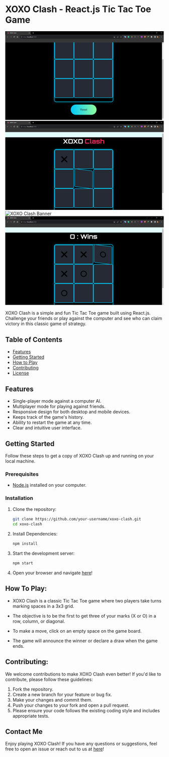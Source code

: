# XOXO Clash - React.js Tic Tac Toe Game

![XOXO Clash Banner](screenshot1TicTacToe.png)
![XOXO Clash Banner](screenshot4TicTacToe.png)
![XOXO Clash Banner](screenshot2icTacToe.png)
![XOXO Clash Banner](screenshot3TicTacToe.png)

XOXO Clash is a simple and fun Tic Tac Toe game built using React.js. Challenge your friends or play against the computer and see who can claim victory in this classic game of strategy.

## Table of Contents

- [Features](#features)
- [Getting Started](#getting-started)
- [How to Play](#how-to-play)
- [Contributing](#contributing)
- [License](#license)

## Features

- Single-player mode against a computer AI.
- Multiplayer mode for playing against friends.
- Responsive design for both desktop and mobile devices.
- Keeps track of the game's history.
- Ability to restart the game at any time.
- Clear and intuitive user interface.

## Getting Started

Follow these steps to get a copy of XOXO Clash up and running on your local machine.

### Prerequisites

- [Node.js](https://nodejs.org/) installed on your computer.

### Installation

1. Clone the repository:

   ```bash
   git clone https://github.com/your-username/xoxo-clash.git
   cd xoxo-clash

2. Install Dependencies:

   ```bash
   npm install

3. Start the development server:

   ```bash
   npm start

4. Open your browser and navigate [here](http://localhost:3000)!

## How To Play:

- XOXO Clash is a classic Tic Tac Toe game where two players take turns marking spaces in a 3x3 
  grid.

- The objective is to be the first to get three of your marks (X or O) in a row, column, or 
  diagonal.

- To make a move, click on an empty space on the game board.
- The game will announce the winner or declare a draw when the game ends.

## Contributing:

We welcome contributions to make XOXO Clash even better! If you'd like to contribute, please follow these guidelines:

1. Fork the repository.
2. Create a new branch for your feature or bug fix.
3. Make your changes and commit them.
4. Push your changes to your fork and open a pull request.
5. Please ensure your code follows the existing coding style and includes appropriate tests.

## Contact Me
Enjoy playing XOXO Clash! If you have any questions or suggestions, feel free to open an issue or reach out to us at [here](www.quicksilver92571331@gmail.com)!

